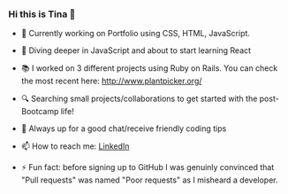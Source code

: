 ### Hi this is Tina 👋

- 🚧  Currently working on Portfolio using CSS, HTML, JavaScript.
- 🤿  Diving deeper in JavaScript and about to start learning React
- 📚  I worked on 3 different projects using Ruby on Rails. You can check the most recent here: http://www.plantpicker.org/
- 🔍  Searching small projects/collaborations to get started with the post-Bootcamp life!
- 💬  Always up for a good chat/receive friendly coding tips
- 📫  How to reach me: [LinkedIn](https://www.linkedin.com/in/concetta-iuso)

- ⚡ Fun fact: before signing up to GitHub I was genuinly convinced that "Pull requests" was named "Poor requests" as I misheard a developer.
